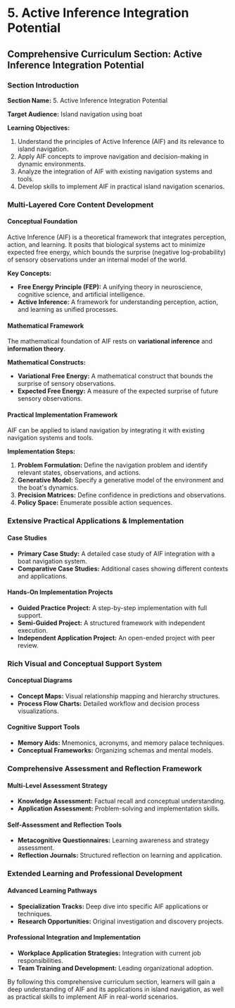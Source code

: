 # 5. Active Inference Integration Potential

## Comprehensive Curriculum Section: Active Inference Integration Potential

### Section Introduction

**Section Name:** 5. Active Inference Integration Potential

**Target Audience:** Island navigation using boat

**Learning Objectives:**

1. Understand the principles of Active Inference (AIF) and its relevance to island navigation.
2. Apply AIF concepts to improve navigation and decision-making in dynamic environments.
3. Analyze the integration of AIF with existing navigation systems and tools.
4. Develop skills to implement AIF in practical island navigation scenarios.

### Multi-Layered Core Content Development

#### Conceptual Foundation

Active Inference (AIF) is a theoretical framework that integrates perception, action, and learning. It posits that biological systems act to minimize expected free energy, which bounds the surprise (negative log-probability) of sensory observations under an internal model of the world.

**Key Concepts:**

* **Free Energy Principle (FEP):** A unifying theory in neuroscience, cognitive science, and artificial intelligence.
* **Active Inference:** A framework for understanding perception, action, and learning as unified processes.

#### Mathematical Framework

The mathematical foundation of AIF rests on **variational inference** and **information theory**.

**Mathematical Constructs:**

* **Variational Free Energy:** A mathematical construct that bounds the surprise of sensory observations.
* **Expected Free Energy:** A measure of the expected surprise of future sensory observations.

#### Practical Implementation Framework

AIF can be applied to island navigation by integrating it with existing navigation systems and tools.

**Implementation Steps:**

1. **Problem Formulation:** Define the navigation problem and identify relevant states, observations, and actions.
2. **Generative Model:** Specify a generative model of the environment and the boat's dynamics.
3. **Precision Matrices:** Define confidence in predictions and observations.
4. **Policy Space:** Enumerate possible action sequences.

### Extensive Practical Applications & Implementation

#### Case Studies

* **Primary Case Study:** A detailed case study of AIF integration with a boat navigation system.
* **Comparative Case Studies:** Additional cases showing different contexts and applications.

#### Hands-On Implementation Projects

* **Guided Practice Project:** A step-by-step implementation with full support.
* **Semi-Guided Project:** A structured framework with independent execution.
* **Independent Application Project:** An open-ended project with peer review.

### Rich Visual and Conceptual Support System

#### Conceptual Diagrams

* **Concept Maps:** Visual relationship mapping and hierarchy structures.
* **Process Flow Charts:** Detailed workflow and decision process visualizations.

#### Cognitive Support Tools

* **Memory Aids:** Mnemonics, acronyms, and memory palace techniques.
* **Conceptual Frameworks:** Organizing schemas and mental models.

### Comprehensive Assessment and Reflection Framework

#### Multi-Level Assessment Strategy

* **Knowledge Assessment:** Factual recall and conceptual understanding.
* **Application Assessment:** Problem-solving and implementation skills.

#### Self-Assessment and Reflection Tools

* **Metacognitive Questionnaires:** Learning awareness and strategy assessment.
* **Reflection Journals:** Structured reflection on learning and application.

### Extended Learning and Professional Development

#### Advanced Learning Pathways

* **Specialization Tracks:** Deep dive into specific AIF applications or techniques.
* **Research Opportunities:** Original investigation and discovery projects.

#### Professional Integration and Implementation

* **Workplace Application Strategies:** Integration with current job responsibilities.
* **Team Training and Development:** Leading organizational adoption.

By following this comprehensive curriculum section, learners will gain a deep understanding of AIF and its applications in island navigation, as well as practical skills to implement AIF in real-world scenarios.